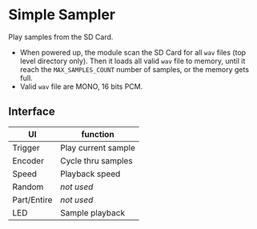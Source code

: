 # Simple Sampler

Play samples from the SD Card.

- When powered up, the module scan the SD Card for all `wav` files (top level directory only). Then it loads all valid `wav` file to memory, until it reach the `MAX_SAMPLES_COUNT` number of samples, or the memory gets full.
- Valid `wav` file are MONO, 16 bits PCM.


## Interface

| UI          | function
| ----------- | --------------------
| Trigger     | Play current sample
| Encoder     | Cycle thru samples
| Speed       | Playback speed
| Random      | *not used*
| Part/Entire | *not used*
| LED         | Sample playback
